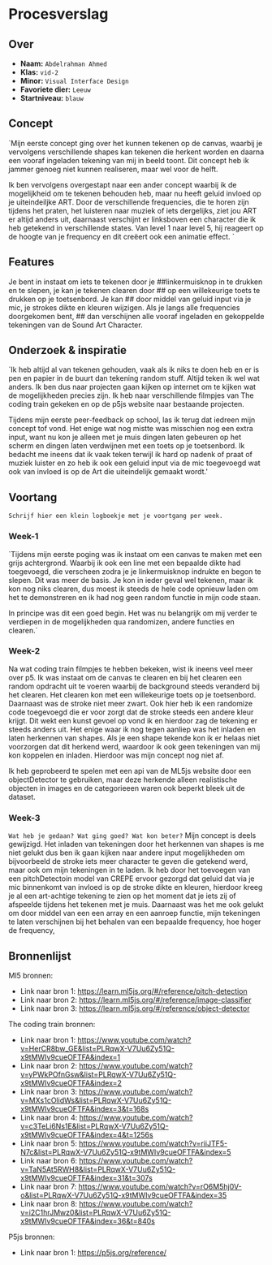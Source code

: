 <!-- Vergeet je niet de comments uit te zetten voordat je begint met typen? 💬 -->

# Procesverslag

## Over
* **Naam:** `Abdelrahman Ahmed`
* **Klas:** `vid-2`
* **Minor:** `Visual Interface Design`
* **Favoriete dier:** `Leeuw`
* **Startniveau:** `blauw`

## Concept

`Mijn eerste concept ging over het kunnen tekenen op de canvas, waarbij je vervolgens verschillende shapes kan tekenen die herkent worden en daarna een vooraf ingeladen tekening van mij in beeld toont. Dit concept heb ik jammer genoeg niet kunnen realiseren, maar wel voor de helft. 

Ik ben vervolgens overgestapt naar een ander concept waarbij ik de mogelijkheid om te tekenen behouden heb, maar nu heeft geluid invloed op je uiteindeiljke ART. Door de verschillende frequencies, die te horen zijn tijdens het praten, het luisteren naar muziek of iets dergelijks, ziet jou ART er altijd anders uit, daarnaast verschijnt er linksboven een character die ik heb getekend in verschillende states. Van level 1 naar level 5, hij reageert op de hoogte van je frequency en dit creëert ook een animatie effect. `

## Features

Je bent in instaat om iets te tekenen door je ##linkermuisknop in te drukken en te slepen, je kan je tekenen clearen door ## op een willekeurige toets te drukken op je toetsenbord. Je kan ## door middel van geluid input via je mic, je strokes dikte en kleuren wijzigen. Als je langs alle frequencies doorgekomen bent, ## dan verschijnen alle vooraf ingeladen en gekoppelde tekeningen van de Sound Art Character.

## Onderzoek & inspiratie
`Ik heb altijd al van tekenen gehouden, vaak als ik niks te doen heb en er is pen en papier in de buurt dan tekening random stuff. Altijd teken ik wel wat anders. Ik ben dus naar projecten gaan kijken op internet om te kijken wat de mogelijkheden precies zijn. Ik heb naar verschillende filmpjes van The coding train gekeken en op de p5js website naar bestaande projecten.

Tijdens mijn eerste peer-feedback op school, las ik terug dat iedreen mijn concept tof vond. Het enige wat nog mistte was misschien nog een extra input, want nu kon je alleen met je muis dingen laten gebeuren op het scherm en dingen laten verdwijnen met een toets op je toetsenbord. Ik bedacht me ineens dat ik vaak teken terwijl ik hard op nadenk of praat of muziek luister en zo heb ik ook een geluid input via de mic toegevoegd wat ook van invloed is op de Art die uiteindelijk gemaakt wordt.'

## Voortang

`Schrijf hier een klein logboekje met je voortgang per week.`

### Week-1
`Tijdens mijn eerste poging was ik instaat om een canvas te maken met een grijs achtergrond. Waarbij ik ook een line met een bepaalde dikte had toegevoegd, die verscheen zodra je je linkermuisknop indrukte en begon te slepen. Dit was meer de basis. Je kon in ieder geval wel tekenen, maar ik kon nog niks clearen, dus moest ik steeds de hele code opnieuw laden om het te demonstreren en ik had nog geen random functie in mijn code staan. 

In principe was dit een goed begin. Het was nu belangrijk om mij verder te verdiepen in de mogelijkheden qua randomizen, andere functies en clearen.`

### Week-2
Na wat coding train filmpjes te hebben bekeken, wist ik ineens veel meer over p5. Ik was instaat om de canvas te clearen en bij het clearen een random opdracht uit te voeren waarbij de background steeds veranderd bij het clearen. Het clearen kon met een willekeurige toets op je toetsenbord. Daarnaast was de stroke niet meer zwart. Ook hier heb ik een randomize code toegevoegd die er voor zorgt dat de stroke steeds een andere kleur krijgt. Dit wekt een kunst gevoel op vond ik en hierdoor zag de tekening er steeds anders uit.
Het enige waar ik nog tegen aanliep was het inladen en laten herkennen van shapes. Als je een shape tekende kon ik er helaas niet voorzorgen dat dit herkend werd, waardoor ik ook geen tekeningen van mij kon koppelen en inladen. Hierdoor was mijn concept nog niet af. 

Ik heb geprobeerd te spelen met een api van de ML5js website door een objectDetector te gebruiken, maar deze herkende alleen realistische objecten in images en de categorieeen waren ook beperkt bleek uit de dataset. 

### Week-3
`Wat heb je gedaan? Wat ging goed? Wat kon beter?`
Mijn concept is deels gewijzigd. Het inladen van tekeningen door het herkennen van shapes is me niet gelukt dus ben ik gaan kijken naar andere input mogelijkheden om bijvoorbeeld de stroke iets meer character te geven die getekend werd, maar ook om mijn tekeningen in te laden. Ik heb door het toevoegen van een pitchDetectoin model van CREPE ervoor gezorgd dat geluid dat via je mic binnenkomt van invloed is op de stroke dikte en kleuren, hierdoor kreeg je al een art-achtige tekening te zien op het moment dat je iets zij of afspeelde tijdens het tekenen met je muis. Daarnaast was het me ook gelukt om door middel van een een array en een aanroep functie, mijn tekeningen te laten verschijnen bij het behalen van een bepaalde frequency, hoe hoger de frequency, 


## Bronnenlijst

Ml5 bronnen:

* Link naar bron 1:
https://learn.ml5js.org/#/reference/pitch-detection
* Link naar bron 2:
https://learn.ml5js.org/#/reference/image-classifier
* Link naar bron 3:
https://learn.ml5js.org/#/reference/object-detector

The coding train bronnen:
* Link naar bron 1:
https://www.youtube.com/watch?v=HerCR8bw_GE&list=PLRqwX-V7Uu6Zy51Q-x9tMWIv9cueOFTFA&index=1
* Link naar bron 2:
https://www.youtube.com/watch?v=yPWkPOfnGsw&list=PLRqwX-V7Uu6Zy51Q-x9tMWIv9cueOFTFA&index=2
* Link naar bron 3:
https://www.youtube.com/watch?v=MXs1cOlidWs&list=PLRqwX-V7Uu6Zy51Q-x9tMWIv9cueOFTFA&index=3&t=168s
* Link naar bron 4:
https://www.youtube.com/watch?v=c3TeLi6Ns1E&list=PLRqwX-V7Uu6Zy51Q-x9tMWIv9cueOFTFA&index=4&t=1256s
* Link naar bron 5:
https://www.youtube.com/watch?v=riiJTF5-N7c&list=PLRqwX-V7Uu6Zy51Q-x9tMWIv9cueOFTFA&index=5
* Link naar bron 6:
https://www.youtube.com/watch?v=TaN5At5RWH8&list=PLRqwX-V7Uu6Zy51Q-x9tMWIv9cueOFTFA&index=31&t=307s
* Link naar bron 7:
https://www.youtube.com/watch?v=rO6M5hj0V-o&list=PLRqwX-V7Uu6Zy51Q-x9tMWIv9cueOFTFA&index=35
* Link naar bron 8:
https://www.youtube.com/watch?v=i2C1hrJMwz0&list=PLRqwX-V7Uu6Zy51Q-x9tMWIv9cueOFTFA&index=36&t=840s

P5js bronnen:
* Link naar bron 1:
https://p5js.org/reference/





